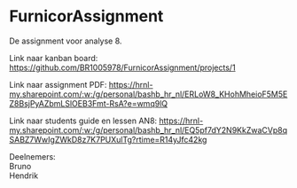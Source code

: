 # FurnicorAssignment

De assignment voor analyse 8. 

Link naar kanban board: https://github.com/BR1005978/FurnicorAssignment/projects/1

Link naar assignment PDF: https://hrnl-my.sharepoint.com/:w:/g/personal/bashb_hr_nl/ERLoW8_KHohMheioF5M5EZ8BsjPyAZbmLSlOEB3Fmt-RsA?e=wmq9lQ

Link naar students guide en lessen AN8: https://hrnl-my.sharepoint.com/:w:/g/personal/bashb_hr_nl/EQ5pf7dY2N9KkZwaCVp8qSABZ7WwIgZWkD8z7K7PUXulTg?rtime=R14yJfc42kg

Deelnemers:  
Bruno  
Hendrik   



